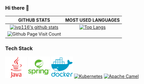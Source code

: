 ### Hi there 👋

|GITHUB STATS|MOST USED LANGUAGES|
|:---:|:---:|
|[![jvp116's github stats](https://github-readme-stats.vercel.app/api?username=jvp116&hide=issues&count_private=true&show_icons=true&theme=tokyonight)](https://github.com/anuraghazra/github-readme-stats)|[![Top Langs](https://github-readme-stats.vercel.app/api/top-langs/?username=jvp116&hide=Rich%20Text%20Format,html,css,python,javascript&langs_count=10&layout=compact&theme=tokyonight)](https://github.com/anuraghazra/github-readme-stats)|
|![Github Page Visit Count](https://komarev.com/ghpvc/?username=jvp116)||

### Tech Stack
<a href="https://www.java.com/en/"><img src="https://raw.githubusercontent.com/devicons/devicon/master/icons/java/java-plain-wordmark.svg" alt="Java" width="70" height="70"/></a>
<a href="https://spring.io/projects/spring-boot"><img src="https://github.com/devicons/devicon/blob/master/icons/spring/spring-original-wordmark.svg" alt="Spring Boot" width="70" height="70"/></a>
<a href="https://www.docker.com/"><img src="https://raw.githubusercontent.com/devicons/devicon/master/icons/docker/docker-plain-wordmark.svg" alt="Docker" width="70" height="70"/></a>
<a href="https://kubernetes.io/"><img src="https://upload.wikimedia.org/wikipedia/commons/3/39/Kubernetes_logo_without_workmark.svg" alt="Kubernetes" width="70" height="70"/></a>
<a href="https://camel.apache.org/"><img src="https://camel.apache.org/_/img/logo-d-a567cee6fa.svg" alt="Apache Camel" width="70" height="70"/></a>
